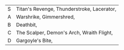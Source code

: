 |     |                                            |
| --- | ------------------------------------------ |
| S   | Titan's Revenge, Thunderstroke, Lacerator, |
| A   | Warshrike, Gimmershred,                    |
| B   | Deathbit,                                  |
| C   | The Scalper, Demon's Arch, Wraith Flight,  |
| D   | Gargoyle's Bite,                           | 

